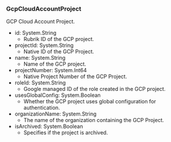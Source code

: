 ### GcpCloudAccountProject
GCP Cloud Account Project.

- id: System.String
  - Rubrik ID of the GCP project.
- projectId: System.String
  - Native ID of the GCP Project.
- name: System.String
  - Name of the GCP project.
- projectNumber: System.Int64
  - Native Project Number of the GCP Project.
- roleId: System.String
  - Google managed ID of the role created in the GCP project.
- usesGlobalConfig: System.Boolean
  - Whether the GCP project uses global configuration for authentication.
- organizationName: System.String
  - The name of the organization containing the GCP Project.
- isArchived: System.Boolean
  - Specifies if the project is archived.

